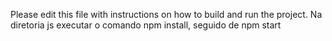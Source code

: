 Please edit this file with instructions on how to build and run the project.
Na diretoria js executar o comando npm install, seguido de npm start 